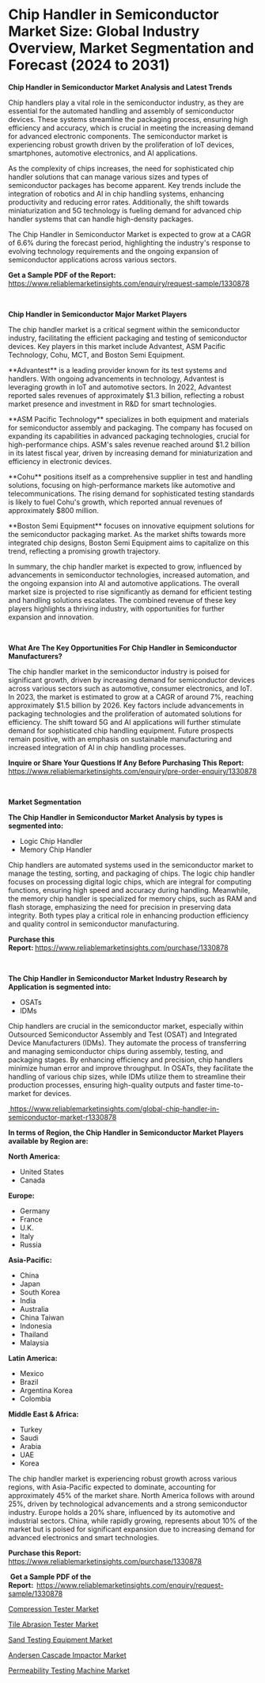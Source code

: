 <p><h1>Chip Handler in Semiconductor Market Size: Global Industry Overview, Market Segmentation and Forecast (2024 to 2031)</h1></p><p><strong>Chip Handler in Semiconductor Market Analysis and Latest Trends</strong></p>
<p><p>Chip handlers play a vital role in the semiconductor industry, as they are essential for the automated handling and assembly of semiconductor devices. These systems streamline the packaging process, ensuring high efficiency and accuracy, which is crucial in meeting the increasing demand for advanced electronic components. The semiconductor market is experiencing robust growth driven by the proliferation of IoT devices, smartphones, automotive electronics, and AI applications.</p><p>As the complexity of chips increases, the need for sophisticated chip handler solutions that can manage various sizes and types of semiconductor packages has become apparent. Key trends include the integration of robotics and AI in chip handling systems, enhancing productivity and reducing error rates. Additionally, the shift towards miniaturization and 5G technology is fueling demand for advanced chip handler systems that can handle high-density packages.</p><p>The Chip Handler in Semiconductor Market is expected to grow at a CAGR of 6.6% during the forecast period, highlighting the industry's response to evolving technology requirements and the ongoing expansion of semiconductor applications across various sectors.</p></p>
<p><strong>Get a Sample PDF of the Report:&nbsp;</strong> <a href="https://www.reliablemarketinsights.com/enquiry/request-sample/1330878?utm_campaign=1733&utm_medium=2&utm_source=Github&utm_content=ia&utm_term=16102024&utm_id=chip-handler-in-semiconductor">https://www.reliablemarketinsights.com/enquiry/request-sample/1330878</a></p>
<p>&nbsp;</p>
<p><strong>Chip Handler in Semiconductor Major Market Players</strong></p>
<p><p>The chip handler market is a critical segment within the semiconductor industry, facilitating the efficient packaging and testing of semiconductor devices. Key players in this market include Advantest, ASM Pacific Technology, Cohu, MCT, and Boston Semi Equipment.</p><p>**Advantest** is a leading provider known for its test systems and handlers. With ongoing advancements in technology, Advantest is leveraging growth in IoT and automotive sectors. In 2022, Advantest reported sales revenues of approximately $1.3 billion, reflecting a robust market presence and investment in R&D for smart technologies.</p><p>**ASM Pacific Technology** specializes in both equipment and materials for semiconductor assembly and packaging. The company has focused on expanding its capabilities in advanced packaging technologies, crucial for high-performance chips. ASM's sales revenue reached around $1.2 billion in its latest fiscal year, driven by increasing demand for miniaturization and efficiency in electronic devices.</p><p>**Cohu** positions itself as a comprehensive supplier in test and handling solutions, focusing on high-performance markets like automotive and telecommunications. The rising demand for sophisticated testing standards is likely to fuel Cohu's growth, which reported annual revenues of approximately $800 million. </p><p>**Boston Semi Equipment** focuses on innovative equipment solutions for the semiconductor packaging market. As the market shifts towards more integrated chip designs, Boston Semi Equipment aims to capitalize on this trend, reflecting a promising growth trajectory.</p><p>In summary, the chip handler market is expected to grow, influenced by advancements in semiconductor technologies, increased automation, and the ongoing expansion into AI and automotive applications. The overall market size is projected to rise significantly as demand for efficient testing and handling solutions escalates. The combined revenue of these key players highlights a thriving industry, with opportunities for further expansion and innovation.</p></p>
<p>&nbsp;</p>
<p><strong>What Are The Key Opportunities For Chip Handler in Semiconductor Manufacturers?</strong></p>
<p><p>The chip handler market in the semiconductor industry is poised for significant growth, driven by increasing demand for semiconductor devices across various sectors such as automotive, consumer electronics, and IoT. In 2023, the market is estimated to grow at a CAGR of around 7%, reaching approximately $1.5 billion by 2026. Key factors include advancements in packaging technologies and the proliferation of automated solutions for efficiency. The shift toward 5G and AI applications will further stimulate demand for sophisticated chip handling equipment. Future prospects remain positive, with an emphasis on sustainable manufacturing and increased integration of AI in chip handling processes.</p></p>
<p><strong>Inquire or Share Your Questions If Any Before Purchasing This Report:</strong> <a href="https://www.reliablemarketinsights.com/enquiry/pre-order-enquiry/1330878?utm_campaign=1733&utm_medium=2&utm_source=Github&utm_content=ia&utm_term=16102024&utm_id=chip-handler-in-semiconductor">https://www.reliablemarketinsights.com/enquiry/pre-order-enquiry/1330878</a></p>
<p>&nbsp;</p>
<p><strong>Market Segmentation</strong></p>
<p><strong>The Chip Handler in Semiconductor Market Analysis by types is segmented into:</strong></p>
<p><ul><li>Logic Chip Handler</li><li>Memory Chip Handler</li></ul></p>
<p><p>Chip handlers are automated systems used in the semiconductor market to manage the testing, sorting, and packaging of chips. The logic chip handler focuses on processing digital logic chips, which are integral for computing functions, ensuring high speed and accuracy during handling. Meanwhile, the memory chip handler is specialized for memory chips, such as RAM and flash storage, emphasizing the need for precision in preserving data integrity. Both types play a critical role in enhancing production efficiency and quality control in semiconductor manufacturing.</p></p>
<p><strong>Purchase this Report:&nbsp;</strong><a href="https://www.reliablemarketinsights.com/purchase/1330878?utm_campaign=1733&utm_medium=2&utm_source=Github&utm_content=ia&utm_term=16102024&utm_id=chip-handler-in-semiconductor">https://www.reliablemarketinsights.com/purchase/1330878</a></p>
<p>&nbsp;</p>
<p><strong>The Chip Handler in Semiconductor Market Industry Research by Application is segmented into:</strong></p>
<p><ul><li>OSATs</li><li>IDMs</li></ul></p>
<p><p>Chip handlers are crucial in the semiconductor market, especially within Outsourced Semiconductor Assembly and Test (OSAT) and Integrated Device Manufacturers (IDMs). They automate the process of transferring and managing semiconductor chips during assembly, testing, and packaging stages. By enhancing efficiency and precision, chip handlers minimize human error and improve throughput. In OSATs, they facilitate the handling of various chip sizes, while IDMs utilize them to streamline their production processes, ensuring high-quality outputs and faster time-to-market for devices.</p></p>
<p><a href="https://www.reliablemarketinsights.com/global-chip-handler-in-semiconductor-market-r1330878?utm_campaign=1733&utm_medium=2&utm_source=Github&utm_content=ia&utm_term=16102024&utm_id=chip-handler-in-semiconductor">&nbsp;https://www.reliablemarketinsights.com/global-chip-handler-in-semiconductor-market-r1330878</a></p>
<p><strong>In terms of Region, the Chip Handler in Semiconductor Market Players available by Region are:</strong></p>
<p>
    <p> <strong> North America: </strong>
        <ul>
            <li>United States</li>
            <li>Canada</li>
        </ul>
        </p> 
    <p> <strong> Europe: </strong>
        <ul>
            <li>Germany</li>
            <li>France</li>
            <li>U.K.</li>
            <li>Italy</li>
            <li>Russia</li>
        </ul>
        </p> 
    <p> <strong> Asia-Pacific: </strong>
        <ul>
            <li>China</li>
            <li>Japan</li>
            <li>South Korea</li>
            <li>India</li>
            <li>Australia</li>
            <li>China Taiwan</li>
            <li>Indonesia</li>
            <li>Thailand</li>
            <li>Malaysia</li>
        </ul>
        </p> 
    <p> <strong> Latin America: </strong>
        <ul>
            <li>Mexico</li>
            <li>Brazil</li>
            <li>Argentina Korea</li>
            <li>Colombia</li>
        </ul>
        </p> 
    <p> <strong> Middle East & Africa: </strong>
        <ul>
            <li>Turkey</li>
            <li>Saudi</li>
            <li>Arabia</li>
            <li>UAE</li>
            <li>Korea</li>
        </ul>
    </p>
    </p>
<p><p>The chip handler market is experiencing robust growth across various regions, with Asia-Pacific expected to dominate, accounting for approximately 45% of the market share. North America follows with around 25%, driven by technological advancements and a strong semiconductor industry. Europe holds a 20% share, influenced by its automotive and industrial sectors. China, while rapidly growing, represents about 10% of the market but is poised for significant expansion due to increasing demand for advanced electronics and smart technologies.</p></p>
<p><strong>Purchase this Report: </strong><a href="https://www.reliablemarketinsights.com/purchase/1330878?utm_campaign=1733&utm_medium=2&utm_source=Github&utm_content=ia&utm_term=16102024&utm_id=chip-handler-in-semiconductor">https://www.reliablemarketinsights.com/purchase/1330878</a></p>
<p>&nbsp;<strong>Get a Sample PDF of the Report:&nbsp;&nbsp;</strong><a href="https://www.reliablemarketinsights.com/enquiry/request-sample/1330878?utm_campaign=1733&utm_medium=2&utm_source=Github&utm_content=ia&utm_term=16102024&utm_id=chip-handler-in-semiconductor">https://www.reliablemarketinsights.com/enquiry/request-sample/1330878</a></p>
<p><strong></strong></p>
<p><p><a href="https://www.linkedin.com/pulse/global-compression-tester-market-pulse-trends-growth-analysis-qac0e?trk=public_post_embed_feed-article-content&utm_campaign=1733&utm_medium=2&utm_source=Github&utm_content=ia&utm_term=16102024&utm_id=chip-handler-in-semiconductor">Compression Tester Market</a></p><p><a href="https://www.linkedin.com/pulse/tile-abrasion-tester-market-research-report-exploring-size-fjcse?trk=public_post_embed_feed-article-content&utm_campaign=1733&utm_medium=2&utm_source=Github&utm_content=ia&utm_term=16102024&utm_id=chip-handler-in-semiconductor">Tile Abrasion Tester Market</a></p><p><a href="https://www.linkedin.com/pulse/global-sand-testing-equipment-market-analysis-key-trends-vfmye?trk=public_post_embed_feed-article-content&utm_campaign=1733&utm_medium=2&utm_source=Github&utm_content=ia&utm_term=16102024&utm_id=chip-handler-in-semiconductor">Sand Testing Equipment Market</a></p><p><a href="https://www.linkedin.com/pulse/strategic-market-insights-global-andersen-cascade-impactor-w9zde?trk=public_post_embed_feed-article-content&utm_campaign=1733&utm_medium=2&utm_source=Github&utm_content=ia&utm_term=16102024&utm_id=chip-handler-in-semiconductor">Andersen Cascade Impactor Market</a></p><p><a href="https://www.linkedin.com/pulse/global-permeability-testing-machine-industry-analysis-report-2mlbc?utm_campaign=1733&utm_medium=2&utm_source=Github&utm_content=ia&utm_term=16102024&utm_id=chip-handler-in-semiconductor">Permeability Testing Machine Market</a></p></p>